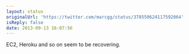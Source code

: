 ```yaml
---
layout: status
originalUrl: 'https://twitter.com/marcgg/status/378550624117592064'
isReply: false
date: 2013-09-13 16:07:56
---
```


EC2, Heroku and so on seem to be recovering.
